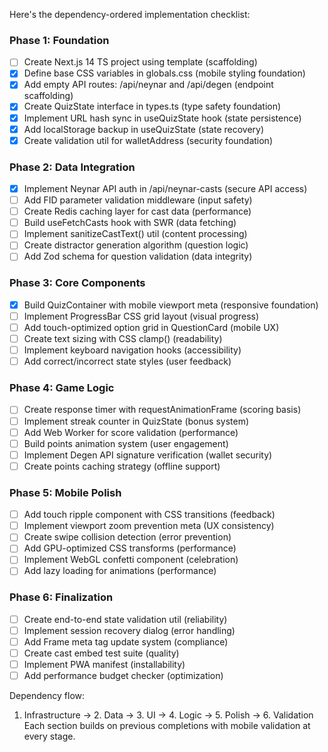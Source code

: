 Here's the dependency-ordered implementation checklist:

### Phase 1: Foundation
- [ ] Create Next.js 14 TS project using template (scaffolding)  
- [x] Define base CSS variables in globals.css (mobile styling foundation)  
- [x] Add empty API routes: /api/neynar and /api/degen (endpoint scaffolding)  
- [x] Create QuizState interface in types.ts (type safety foundation)  
- [x] Implement URL hash sync in useQuizState hook (state persistence)  
- [x] Add localStorage backup in useQuizState (state recovery)  
- [x] Create validation util for walletAddress (security foundation)  

### Phase 2: Data Integration
- [x] Implement Neynar API auth in /api/neynar-casts (secure API access)  
- [ ] Add FID parameter validation middleware (input safety)  
- [ ] Create Redis caching layer for cast data (performance)  
- [ ] Build useFetchCasts hook with SWR (data fetching)  
- [ ] Implement sanitizeCastText() util (content processing)  
- [ ] Create distractor generation algorithm (question logic)  
- [ ] Add Zod schema for question validation (data integrity)  

### Phase 3: Core Components
- [x] Build QuizContainer with mobile viewport meta (responsive foundation)  
- [ ] Implement ProgressBar CSS grid layout (visual progress)  
- [ ] Add touch-optimized option grid in QuestionCard (mobile UX)  
- [ ] Create text sizing with CSS clamp() (readability)  
- [ ] Implement keyboard navigation hooks (accessibility)  
- [ ] Add correct/incorrect state styles (user feedback)  

### Phase 4: Game Logic
- [ ] Create response timer with requestAnimationFrame (scoring basis)  
- [ ] Implement streak counter in QuizState (bonus system)  
- [ ] Add Web Worker for score validation (performance)  
- [ ] Build points animation system (user engagement)  
- [ ] Implement Degen API signature verification (wallet security)  
- [ ] Create points caching strategy (offline support)  

### Phase 5: Mobile Polish
- [ ] Add touch ripple component with CSS transitions (feedback)  
- [ ] Implement viewport zoom prevention meta (UX consistency)  
- [ ] Create swipe collision detection (error prevention)  
- [ ] Add GPU-optimized CSS transforms (performance)  
- [ ] Implement WebGL confetti component (celebration)  
- [ ] Add lazy loading for animations (performance)  

### Phase 6: Finalization
- [ ] Create end-to-end state validation util (reliability)  
- [ ] Implement session recovery dialog (error handling)  
- [ ] Add Frame meta tag update system (compliance)  
- [ ] Create cast embed test suite (quality)  
- [ ] Implement PWA manifest (installability)  
- [ ] Add performance budget checker (optimization)  

Dependency flow:  
1. Infrastructure → 2. Data → 3. UI → 4. Logic → 5. Polish → 6. Validation  
Each section builds on previous completions with mobile validation at every stage.

